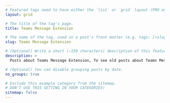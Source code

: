 ```yaml
---
# Featured tags need to have either the `list` or `grid` layout (PRO only).
layout: grid

# The title of the tag's page.
title: Teams Message Extension

# The name of the tag, used in a post's front matter (e.g. tags: [<slug>]).
slug: Teams Message Extension

# (Optional) Write a short (~150 characters) description of this featured tag.
description: >
  Posts about Teams Message Extension, To see old posts about Teams Message Extension, check out the [Teams Message Extension](https://mohamadamer.com/blog/teams-message-extension) category.

# (Optional) You can disable grouping posts by date.
no_groups: true

# Exclude this example category from the sitemap.
# DON'T USE THIS SETTING IN YOUR CATEGORIES!
sitemap: false
---
```

